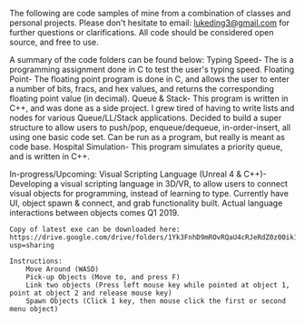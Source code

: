 The following are code samples of mine from a combination of classes and personal projects. Please don't hesitate to email: lukeding3@gmail.com for further questions or clarifications. All code should be considered open source, and free to use.

A summary of the code folders can be found below:
	Typing Speed- The is a programming assignment done in C to test the user's typing speed. 
	Floating Point- The floating point program is done in C, and allows the user to enter a number of bits, fracs, and hex values, and returns the corresponding floating point value (in decimal).
	Queue & Stack- This program is written in C++, and was done as a side project. I grew tired of having to write lists and nodes for various Queue/LL/Stack applications. Decided to build a super structure to allow users to push/pop, enqueue/dequeue, in-order-insert, all using one basic code set. Can be run as a program, but really is meant as code base.
	Hospital Simulation- This program simulates a priority queue, and is written in C++. 

In-progress/Upcoming:
	Visual Scripting Language (Unreal 4 & C++)- Developing a visual scripting language in 3D/VR, to allow users to connect visual objects for programming, instead of learning to type. Currently have UI, object spawn & connect, and grab functionality built. Actual language interactions between objects comes Q1 2019. 
	
	Copy of latest exe can be downloaded here:
	https://drive.google.com/drive/folders/1Yk3FnhD9mROvRQaU4cRJeRdZ0z00ik1f?usp=sharing 

	Instructions:
		Move Around (WASD)
		Pick-up Objects (Move to, and press F)
		Link two objects (Press left mouse key while pointed at object 1, point at object 2 and release mouse key)
		Spawn Objects (Click 1 key, then mouse click the first or second menu object)

	
	

